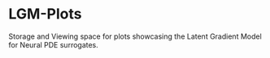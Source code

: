 # LGM-Plots
Storage and Viewing space for plots showcasing the Latent Gradient Model for Neural PDE surrogates.  
